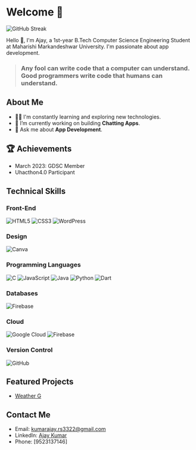 # Welcome 🤗
![GitHub Streak](https://github-readme-streak-stats.herokuapp.com/?user=aj3322)


Hello 👋, I'm Ajay, a 1st-year B.Tech Computer Science Engineering Student at Maharishi Markandeshwar University. I'm passionate about app development.

> ### Any fool can write code that a computer can understand. Good programmers write code that humans can understand.

## About Me
- 👨‍💻 I'm constantly learning and exploring new technologies.
- 🔭 I’m currently working on building **Chatting Apps**.
- 💬 Ask me about **App Development**.

## 🏆 Achievements
- March 2023: GDSC Member
- Uhacthon4.0 Participant
## Technical Skills
### Front-End
![HTML5](https://img.shields.io/badge/HTML5-%23E34F26.svg?style=for-the-badge&logo=html5&logoColor=white)
![CSS3](https://img.shields.io/badge/CSS3-%231572B6.svg?style=for-the-badge&logo=css3&logoColor=white)
![WordPress](https://img.shields.io/badge/WordPress-%23117AC9.svg?style=for-the-badge&logo=WordPress&logoColor=white)

### Design
![Canva](https://img.shields.io/badge/Canva-%2300C4CC.svg?style=for-the-badge&logo=Canva&logoColor=white)

### Programming Languages
![C](https://img.shields.io/badge/C-%2300599C.svg?style=for-the-badge&logo=c&logoColor=white)
![JavaScript](https://img.shields.io/badge/JavaScript-%23323330.svg?style=for-the-badge&logo=javascript&logoColor=%23F7DF1E)
![Java](https://img.shields.io/badge/Java-%23ED8B00.svg?style=for-the-badge&logo=java&logoColor=white)
![Python](https://img.shields.io/badge/Python-3670A0?style=for-the-badge&logo=python&logoColor=ffdd54)
![Dart](https://img.shields.io/badge/Dart-%230175C2.svg?style=for-the-badge&logo=dart&logoColor=white)

### Databases
![Firebase](https://img.shields.io/badge/Firebase-039BE5?style=for-the-badge&logo=Firebase&logoColor=white)

### Cloud
![Google Cloud](https://img.shields.io/badge/GoogleCloud-%234285F4.svg?style=for-the-badge&logo=google-cloud&logoColor=white)
![Firebase](https://img.shields.io/badge/Firebase-%23039BE5.svg?style=for-the-badge&logo=firebase)

### Version Control
![GitHub](https://img.shields.io/badge/GitHub-%23121011.svg?style=for-the-badge&logo=github&logoColor=white)

## Featured Projects
- [Weather G](https://github.com/Aj3322/Weather_G)



## Contact Me
- Email: [kumarajay.rs3322@gmail.com](mailto:kumarajay.rs3322@gmail.com)
- LinkedIn: [Ajay Kumar](https://www.linkedin.com/in/ajay-kumar-276a681ab/)
- Phone: [9523137146]